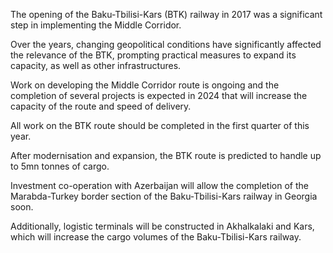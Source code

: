 
The opening of the Baku-Tbilisi-Kars (BTK) railway in 2017 was a significant step in implementing the Middle Corridor. 

Over the years, changing geopolitical conditions have significantly affected the relevance of the BTK, prompting practical measures to expand its capacity, as well as other infrastructures.

Work on developing the Middle Corridor route is ongoing and the completion of several projects is expected in 2024 that will increase the capacity of the route and speed of delivery. 

All work on the BTK route should be completed in the first quarter of this year. 

After modernisation and expansion, the BTK route is predicted to handle up to 5mn tonnes of cargo.

Investment co-operation with Azerbaijan will allow the completion of the Marabda-Turkey border section of the Baku-Tbilisi-Kars railway in Georgia soon.

Additionally, logistic terminals will be constructed in Akhalkalaki and Kars, which will increase the cargo volumes of the Baku-Tbilisi-Kars railway.